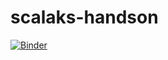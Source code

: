 # scalaks-handson

[![Binder](https://mybinder.org/badge.svg)](https://mybinder.org/v2/gh/hamazy/scalaks-handson/master)
